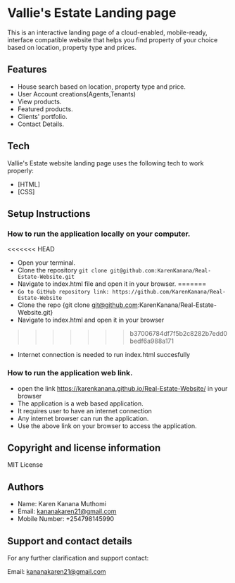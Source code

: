 # Vallie's Estate Landing page
This is an interactive landing page of a cloud-enabled, mobile-ready, interface compatible website that helps you find property of your choice based on location, property type and prices.

## Features

- House search based on location, property type and price.
- User Account creations(Agents,Tenants)
- View products.
- Featured products.
- Clients' portfolio.
- Contact Details.


## Tech

Vallie's Estate website landing page  uses the following tech to work properly:

- [HTML]
- [CSS]


## Setup Instructions
### How to run the application locally on your computer.
<<<<<<< HEAD
- Open your terminal.
- Clone the repository `git clone git@github.com:KarenKanana/Real-Estate-Website.git`
- Navigate to index.html file and open it in your browser.
=======
- `Go to GitHub repository link: https://github.com/KarenKanana/Real-Estate-Website`
- Clone the repo {git clone git@github.com:KarenKanana/Real-Estate-Website.git}
- Navigate to index.html and open it in your browser
>>>>>>> b37006784df7f5b2c8282b7edd0bedf6a988a171
- Internet connection is needed to run index.html succesfully

### How to run the application web link.
- open the link https://karenkanana.github.io/Real-Estate-Website/ in your browser
- The application is a web based application.
- It requires user to have an internet connection
- Any internet browser can run the application.
- Use the above link on your browser to access the application.


## Copyright and license information
MIT License


## Authors
- Name: Karen Kanana Muthomi
- Email: kananakaren21@gmail.com
- Mobile Number: +254798145990


## Support and contact details
For any further clarification and support contact:

Email: kananakaren21@gmail.com 






